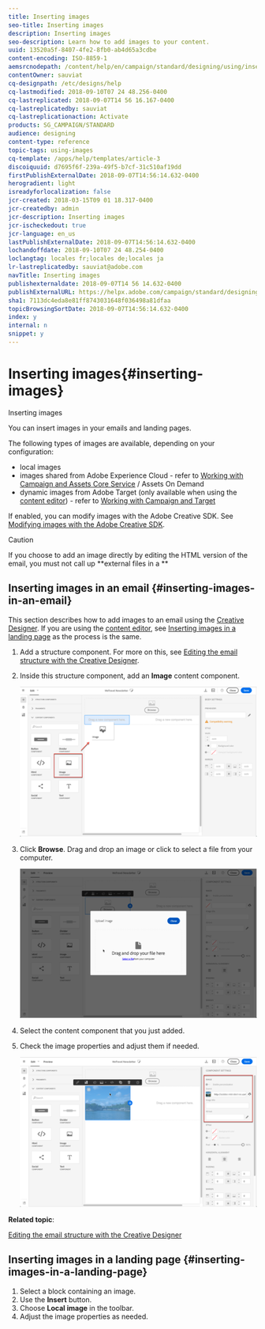 ```yaml
---
title: Inserting images
seo-title: Inserting images
description: Inserting images
seo-description: Learn how to add images to your content.
uuid: 13520a5f-8407-4fe2-8fb0-ab4d65a3cdbe
content-encoding: ISO-8859-1
aemsrcnodepath: /content/help/en/campaign/standard/designing/using/inserting-images
contentOwner: sauviat
cq-designpath: /etc/designs/help
cq-lastmodified: 2018-09-10T07 24 48.256-0400
cq-lastreplicated: 2018-09-07T14 56 16.167-0400
cq-lastreplicatedby: sauviat
cq-lastreplicationaction: Activate
products: SG_CAMPAIGN/STANDARD
audience: designing
content-type: reference
topic-tags: using-images
cq-template: /apps/help/templates/article-3
discoiquuid: d7695f6f-239a-49f5-b7cf-31c510af19dd
firstPublishExternalDate: 2018-09-07T14:56:14.632-0400
herogradient: light
isreadyforlocalization: false
jcr-created: 2018-03-15T09 01 18.317-0400
jcr-createdby: admin
jcr-description: Inserting images
jcr-ischeckedout: true
jcr-language: en_us
lastPublishExternalDate: 2018-09-07T14:56:14.632-0400
lochandoffdate: 2018-09-10T07 24 48.254-0400
loclangtag: locales fr;locales de;locales ja
lr-lastreplicatedby: sauviat@adobe.com
navTitle: Inserting images
publishexternaldate: 2018-09-07T14 56 14.632-0400
publishExternalURL: https://helpx.adobe.com/campaign/standard/designing/using/inserting-images.html
sha1: 7113dc4eda8e81ff8743031648f036498a81dfaa
topicBrowsingSortDate: 2018-09-07T14:56:14.632-0400
index: y
internal: n
snippet: y
---
```


# Inserting images{#inserting-images}

Inserting images

You can insert images in your emails and landing pages.

The following types of images are available, depending on your configuration:

* local images
* images shared from Adobe Experience Cloud - refer to [Working with Campaign and Assets Core Service](../../integrating/using/working-with-campaign-and-assets-core-service.md) / Assets On Demand
* dynamic images from Adobe Target (only available when using the [content editor](../../designing/using/about-email-content-design.md#using-the-email-content-editor)) - refer to [Working with Campaign and Target](../../integrating/using/about-campaign-target-integration.md)

If enabled, you can modify images with the Adobe Creative SDK. See [Modifying images with the Adobe Creative SDK](../../designing/using/modifying-images-with-the-adobe-creative-sdk.md).

>[!CAUTION]
>
>If you choose to add an image directly by editing the HTML version of the email, you must not call up **external files in a **

## Inserting images in an email {#inserting-images-in-an-email}

This section describes how to add images to an email using the [Creative Designer](../../designing/using/about-email-content-design.md#using-the-creative-designer). If you are using the [content editor](../../designing/using/about-email-content-design.md#using-the-email-content-editor), see [Inserting images in a landing page](../../designing/using/inserting-images.md#inserting-images-in-a-landing-page) as the process is the same.

1. Add a structure component. For more on this, see [Editing the email structure with the Creative Designer](../../designing/using/defining-the-email-structure.md#editing-the-email-structure-with-the-creative-designer).
1. Inside this structure component, add an **Image** content component.

   ![](assets/des_insert_images_1.png)

1. Click **Browse**. Drag and drop an image or click to select a file from your computer.

   ![](assets/des_insert_images_2.png)

1. Select the content component that you just added.
1. Check the image properties and adjust them if needed.

   ![](assets/des_insert_images_3.png)

**Related topic**:

[Editing the email structure with the Creative Designer](../../designing/using/defining-the-email-structure.md#editing-the-email-structure-with-the-creative-designer)

## Inserting images in a landing page {#inserting-images-in-a-landing-page}

1. Select a block containing an image.
1. Use the **Insert** button.
1. Choose **Local image** in the toolbar.
1. Adjust the image properties as needed.

